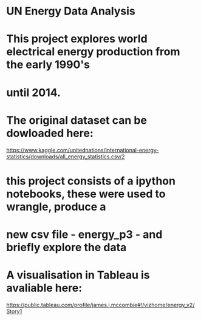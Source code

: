 # UN Energy Data Analysis

# This project explores world electrical energy production from the early 1990's
# until 2014.
#
# The original dataset can be dowloaded here:

https://www.kaggle.com/unitednations/international-energy-statistics/downloads/all_energy_statistics.csv/2

# this project consists of a ipython notebooks, these were used to wrangle, produce a
# new csv file - energy_p3 - and briefly explore the data

# A visualisation in Tableau is avaliable here:

https://public.tableau.com/profile/james.j.mccombie#!/vizhome/energy_v2/Story1

